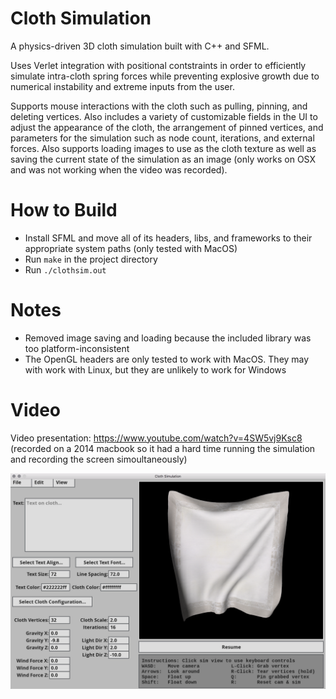 # Cloth Simulation

A physics-driven 3D cloth simulation built with C++ and SFML.

Uses Verlet integration with positional contstraints in order to efficiently simulate intra-cloth spring forces while preventing explosive growth due to numerical instability and extreme inputs from the user.

Supports mouse interactions with the cloth such as pulling, pinning, and deleting vertices. Also includes a variety of customizable fields in the UI to adjust the appearance of the cloth, the arrangement of pinned vertices, and parameters for the simulation such as node count, iterations, and external forces. Also supports loading images to use as the cloth texture as well as saving the current state of the simulation as an image (only works on OSX and was not working when the video was recorded).

# How to Build
- Install SFML and move all of its headers, libs, and frameworks to their appropriate system paths (only tested with MacOS)
- Run `make` in the project directory
- Run `./clothsim.out`

# Notes
- Removed image saving and loading because the included library was too platform-inconsistent 
- The OpenGL headers are only tested to work with MacOS. They may with work with Linux, but they are unlikely to work for Windows

# Video
Video presentation: https://www.youtube.com/watch?v=4SW5vj9Ksc8  
(recorded on a 2014 macbook so it had a hard time running the simulation and recording the screen simoultaneously)  

![Preview Image](/cloth-sim-readme-img.png)
